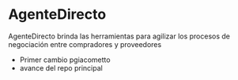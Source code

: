﻿# AgenteDirecto
AgenteDirecto brinda las herramientas para agilizar los procesos de negociación entre compradores y proveedores

 - Primer cambio pgiacometto
 - avance del repo principal

